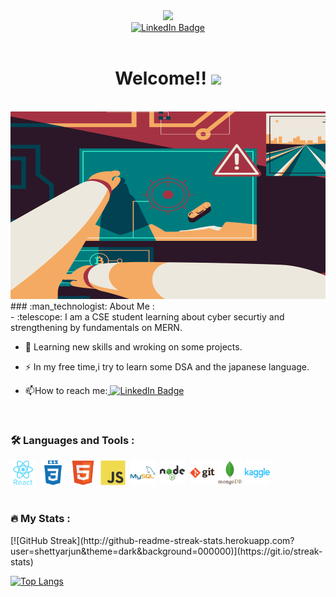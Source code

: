<div id="header" align="center">
  <img src="https://media.giphy.com/media/M9gbBd9nbDrOTu1Mqx/giphy.gif" width="100"/>

<div id="badges" align="center">
  <a href="https://www.linkedin.com/in/arjun-shetty-255049229/">
    <img src="https://img.shields.io/badge/LinkedIn-blue?style=for-the-badge&logo=linkedin&logoColor=white" alt="LinkedIn Badge"/>
  </a>
</div>
<div align="center">
<img src="https://komarev.com/ghpvc/?username=shettyarjun&style=flat-square&color=blue" alt=""/>
  </div>
<h1>
  Welcome!!
  <img src="https://media.giphy.com/media/hvRJCLFzcasrR4ia7z/giphy.gif" width="30px"/>
</h1>
<br>
</div>
<div align="center">
  <img src="https://github.com/shettyarjun/shettyarjun/blob/main/Cyber%20Security.gif" width="600" height="300"/>
</div>
### :man_technologist: About Me :
<div>
- :telescope: I am a CSE student learning about cyber securtiy and strengthening by fundamentals on MERN.

- :seedling: Learning new skills and wroking on some projects.

- :zap: In my free time,i try to learn some DSA and the japanese language.

- :mailbox:How to reach me:<a href="https://www.linkedin.com/in/arjun-shetty-255049229/">
    <img src="https://img.shields.io/badge/LinkedIn-blue?style=for-the-badge&logo=linkedin&logoColor=white" alt="LinkedIn Badge"/>
  </a>
<br>

### :hammer_and_wrench: Languages and Tools :
<div>
  <img src="https://github.com/devicons/devicon/blob/master/icons/react/react-original-wordmark.svg" title="React" alt="React" width="40" height="40"/>&nbsp;
  <img src="https://github.com/devicons/devicon/blob/master/icons/css3/css3-plain-wordmark.svg"  title="CSS3" alt="CSS" width="40" height="40"/>&nbsp;
  <img src="https://github.com/devicons/devicon/blob/master/icons/html5/html5-original.svg" title="HTML5" alt="HTML" width="40" height="40"/>&nbsp;
  <img src="https://github.com/devicons/devicon/blob/master/icons/javascript/javascript-original.svg" title="JavaScript" alt="JavaScript" width="40" height="40"/>&nbsp;
  <img src="https://github.com/devicons/devicon/blob/master/icons/mysql/mysql-original-wordmark.svg" title="MySQL"  alt="MySQL" width="40" height="40"/>&nbsp;
  <img src="https://github.com/devicons/devicon/blob/master/icons/nodejs/nodejs-original-wordmark.svg" title="NodeJS" alt="NodeJS" width="40" height="40"/>&nbsp;
  <img src="https://github.com/devicons/devicon/blob/master/icons/git/git-original-wordmark.svg" title="Git" **alt="Git" width="40" height="40"/>
  <img src="https://github.com/devicons/devicon/blob/master/icons/mongodb/mongodb-original-wordmark.svg" title="mongoDB" **alt="mongo" width="40" height="40"/>
  <img src="https://github.com/devicons/devicon/blob/master/icons/kaggle/kaggle-original-wordmark.svg" title="kaggle" **alt="kaggle" width="40" height="40"/>
</div>
<br>

### :fire: My Stats :
<div allign="center">
[![GitHub Streak](http://github-readme-streak-stats.herokuapp.com?user=shettyarjun&theme=dark&background=000000)](https://git.io/streak-stats)

[![Top Langs](https://github-readme-stats.vercel.app/api/top-langs/?username=shettyarjun&layout=compact&theme=vision-friendly-dark)](https://github.com/anuraghazra/github-readme-stats)

</div>
